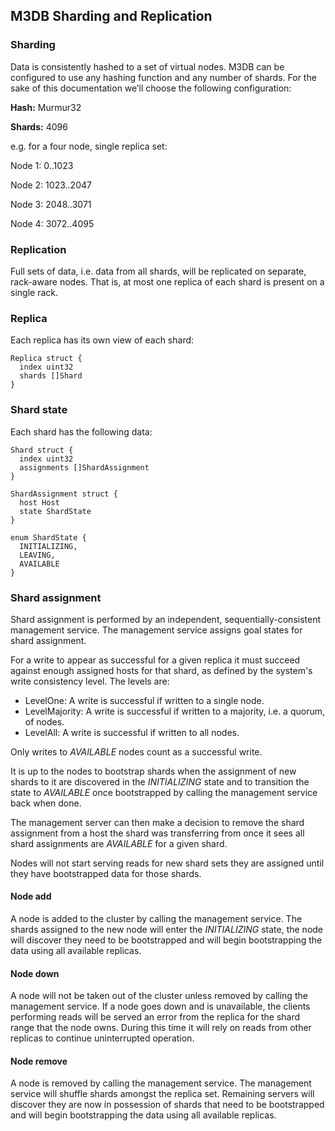 ## M3DB Sharding and Replication

### Sharding

Data is consistently hashed to a set of virtual nodes.  M3DB can be configured to use any hashing function and any number of shards.  For the sake of this documentation we’ll choose the following configuration:

**Hash:** Murmur32

**Shards:** 4096

e.g. for a four node, single replica set:

Node 1: 0..1023

Node 2: 1023..2047

Node 3: 2048..3071

Node 4: 3072..4095

### Replication

Full sets of data, i.e. data from all shards, will be replicated on separate, rack-aware nodes. That is, at most one replica of each shard is present on a single rack.

### Replica

Each replica has its own view of each shard:

```
Replica struct {
  index uint32
  shards []Shard
}
```

### Shard state

Each shard has the following data:

```
Shard struct {
  index uint32
  assignments []ShardAssignment
}

ShardAssignment struct {
  host Host
  state ShardState 
}

enum ShardState {
  INITIALIZING,
  LEAVING,
  AVAILABLE
}
```

### Shard assignment

Shard assignment is performed by an independent, sequentially-consistent management service.  The management service assigns goal states for shard assignment. 

For a write to appear as successful for a given replica it must succeed against enough assigned hosts for that shard, as defined by the system's write consistency level. The levels are:

* LevelOne: A write is successful if written to a single node.
* LevelMajority: A write is successful if written to a majority, i.e. a quorum, of nodes.
* LevelAll: A write is successful if written to all nodes.

Only writes to *AVAILABLE* nodes count as a successful write.

It is up to the nodes to bootstrap shards when the assignment of new shards to it are discovered in the *INITIALIZING* state and to transition the state to *AVAILABLE* once bootstrapped by calling the management service back when done. 

The management server can then make a decision to remove the shard assignment from a host the shard was transferring from once it sees all shard assignments are *AVAILABLE* for a given shard.

Nodes will not start serving reads for new shard sets they are assigned until they have bootstrapped data for those shards.

#### Node add

A node is added to the cluster by calling the management service.  The shards assigned to the new node will enter the *INITIALIZING* state, the node will discover they need to be bootstrapped and will begin bootstrapping the data using all available replicas.

#### Node down

A node will not be taken out of the cluster unless removed by calling the management service.  If a node goes down and is unavailable, the clients performing reads will be served an error from the replica for the shard range that the node owns.  During this time it will rely on reads from other replicas to continue uninterrupted operation.

#### Node remove

A node is removed by calling the management service.  The management service will shuffle shards amongst the replica set.  Remaining servers will discover they are now in possession of shards that need to be bootstrapped and will begin bootstrapping the data using all available replicas.

